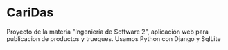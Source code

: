 # CariDas
Proyecto de la materia "Ingeniería de Software 2", aplicación web para publicacion de productos y trueques. Usamos Python con Django y SqlLite 
